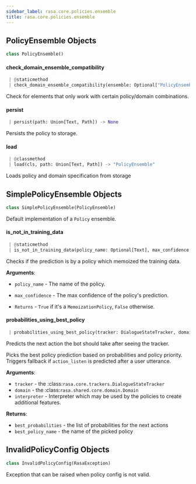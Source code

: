 ```yaml
---
sidebar_label: rasa.core.policies.ensemble
title: rasa.core.policies.ensemble
---
```


## PolicyEnsemble Objects

```python
class PolicyEnsemble()
```

#### check\_domain\_ensemble\_compatibility

```python
 | @staticmethod
 | check_domain_ensemble_compatibility(ensemble: Optional["PolicyEnsemble"], domain: Optional[Domain]) -> None
```

Check for elements that only work with certain policy/domain combinations.

#### persist

```python
 | persist(path: Union[Text, Path]) -> None
```

Persists the policy to storage.

#### load

```python
 | @classmethod
 | load(cls, path: Union[Text, Path]) -> "PolicyEnsemble"
```

Loads policy and domain specification from storage

## SimplePolicyEnsemble Objects

```python
class SimplePolicyEnsemble(PolicyEnsemble)
```

Default implementation of a `Policy` ensemble.

#### is\_not\_in\_training\_data

```python
 | @staticmethod
 | is_not_in_training_data(policy_name: Optional[Text], max_confidence: Optional[float] = None) -> bool
```

Checks if the prediction is by a policy which memoized the training data.

**Arguments**:

- `policy_name` - The name of the policy.
- `max_confidence` - The max confidence of the policy&#x27;s prediction.
  
- `Returns` - `True` if it&#x27;s a `MemoizationPolicy`, `False` otherwise.

#### probabilities\_using\_best\_policy

```python
 | probabilities_using_best_policy(tracker: DialogueStateTracker, domain: Domain, interpreter: NaturalLanguageInterpreter, **kwargs: Any, ,) -> PolicyPrediction
```

Predicts the next action the bot should take after seeing the tracker.

Picks the best policy prediction based on probabilities and policy priority.
Triggers fallback if `action_listen` is predicted after a user utterance.

**Arguments**:

- `tracker` - the :class:`rasa.core.trackers.DialogueStateTracker`
- `domain` - the :class:`rasa.shared.core.domain.Domain`
- `interpreter` - Interpreter which may be used by the policies to create
  additional features.
  

**Returns**:

- `best_probabilities` - the list of probabilities for the next actions
- `best_policy_name` - the name of the picked policy

## InvalidPolicyConfig Objects

```python
class InvalidPolicyConfig(RasaException)
```

Exception that can be raised when policy config is not valid.

